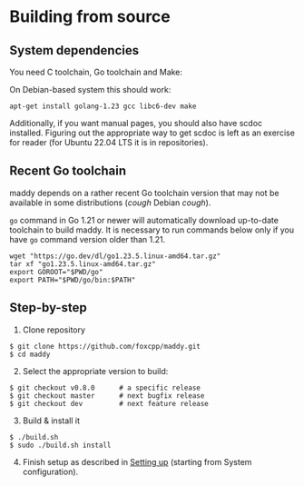 # Building from source

## System dependencies

You need C toolchain, Go toolchain and Make:

On Debian-based system this should work:
```
apt-get install golang-1.23 gcc libc6-dev make
```

Additionally, if you want manual pages, you should also have scdoc installed.
Figuring out the appropriate way to get scdoc is left as an exercise for
reader (for Ubuntu 22.04 LTS it is in repositories).

## Recent Go toolchain

maddy depends on a rather recent Go toolchain version that may not be
available in some distributions (*cough* Debian *cough*).

`go` command in Go 1.21 or newer will automatically download up-to-date
toolchain to build maddy. It is necessary to run commands below only
if you have `go` command version older than 1.21.

```
wget "https://go.dev/dl/go1.23.5.linux-amd64.tar.gz"
tar xf "go1.23.5.linux-amd64.tar.gz"
export GOROOT="$PWD/go"
export PATH="$PWD/go/bin:$PATH"
```

## Step-by-step

1. Clone repository
```
$ git clone https://github.com/foxcpp/maddy.git
$ cd maddy
```

2. Select the appropriate version to build:
```
$ git checkout v0.8.0      # a specific release
$ git checkout master      # next bugfix release
$ git checkout dev         # next feature release
```

3. Build & install it
```
$ ./build.sh
$ sudo ./build.sh install
```

4. Finish setup as described in [Setting up](../setting-up) (starting from System configuration).


